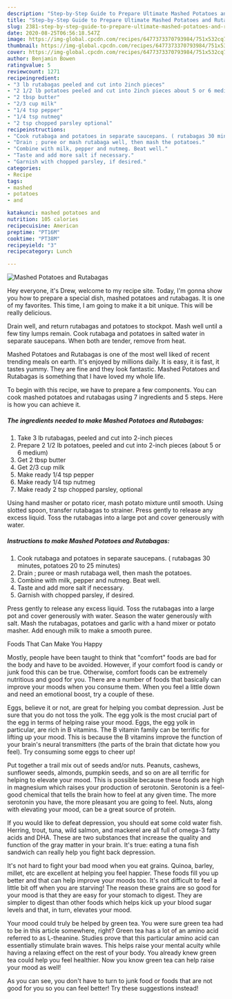 ```yaml
---
description: "Step-by-Step Guide to Prepare Ultimate Mashed Potatoes and Rutabagas"
title: "Step-by-Step Guide to Prepare Ultimate Mashed Potatoes and Rutabagas"
slug: 2381-step-by-step-guide-to-prepare-ultimate-mashed-potatoes-and-rutabagas
date: 2020-08-25T06:56:18.547Z
image: https://img-global.cpcdn.com/recipes/6477373370793984/751x532cq70/mashed-potatoes-and-rutabagas-recipe-main-photo.jpg
thumbnail: https://img-global.cpcdn.com/recipes/6477373370793984/751x532cq70/mashed-potatoes-and-rutabagas-recipe-main-photo.jpg
cover: https://img-global.cpcdn.com/recipes/6477373370793984/751x532cq70/mashed-potatoes-and-rutabagas-recipe-main-photo.jpg
author: Benjamin Bowen
ratingvalue: 5
reviewcount: 1271
recipeingredient:
- "3 lb rutabagas peeled and cut into 2inch pieces"
- "2 1/2 lb potatoes peeled and cut into 2inch pieces about 5 or 6 medium"
- "2 tbsp butter"
- "2/3 cup milk"
- "1/4 tsp pepper"
- "1/4 tsp nutmeg"
- "2 tsp chopped parsley optional"
recipeinstructions:
- "Cook rutabaga and potatoes in separate saucepans. ( rutabagas 30 minutes, potatoes 20 to 25 minutes)"
- "Drain ; puree or mash rutabaga well, then mash the potatoes."
- "Combine with milk, pepper and nutmeg. Beat well."
- "Taste and add more salt if necessary."
- "Garnish with chopped parsley, if desired."
categories:
- Recipe
tags:
- mashed
- potatoes
- and

katakunci: mashed potatoes and 
nutrition: 105 calories
recipecuisine: American
preptime: "PT16M"
cooktime: "PT38M"
recipeyield: "3"
recipecategory: Lunch

---
```



![Mashed Potatoes and Rutabagas](https://img-global.cpcdn.com/recipes/6477373370793984/751x532cq70/mashed-potatoes-and-rutabagas-recipe-main-photo.jpg)

Hey everyone, it's Drew, welcome to my recipe site. Today, I'm gonna show you how to prepare a special dish, mashed potatoes and rutabagas. It is one of my favorites. This time, I am going to make it a bit unique. This will be really delicious.

Drain well, and return rutabagas and potatoes to stockpot. Mash well until a few tiny lumps remain. Cook rutabaga and potatoes in salted water in separate saucepans. When both are tender, remove from heat.

Mashed Potatoes and Rutabagas is one of the most well liked of recent trending meals on earth. It's enjoyed by millions daily. It is easy, it is fast, it tastes yummy. They are fine and they look fantastic. Mashed Potatoes and Rutabagas is something that I have loved my whole life.


To begin with this recipe, we have to prepare a few components. You can cook mashed potatoes and rutabagas using 7 ingredients and 5 steps. Here is how you can achieve it.

<!--inarticleads1-->

##### The ingredients needed to make Mashed Potatoes and Rutabagas:

1. Take 3 lb rutabagas, peeled and cut into 2-inch pieces
1. Prepare 2 1/2 lb potatoes, peeled and cut into 2-inch pieces (about 5 or 6 medium)
1. Get 2 tbsp butter
1. Get 2/3 cup milk
1. Make ready 1/4 tsp pepper
1. Make ready 1/4 tsp nutmeg
1. Make ready 2 tsp chopped parsley, optional


Using hand masher or potato ricer, mash potato mixture until smooth. Using slotted spoon, transfer rutabagas to strainer. Press gently to release any excess liquid. Toss the rutabagas into a large pot and cover generously with water. 

<!--inarticleads2-->

##### Instructions to make Mashed Potatoes and Rutabagas:

1. Cook rutabaga and potatoes in separate saucepans. ( rutabagas 30 minutes, potatoes 20 to 25 minutes)
1. Drain ; puree or mash rutabaga well, then mash the potatoes.
1. Combine with milk, pepper and nutmeg. Beat well.
1. Taste and add more salt if necessary.
1. Garnish with chopped parsley, if desired.


Press gently to release any excess liquid. Toss the rutabagas into a large pot and cover generously with water. Season the water generously with salt. Mash the rutabagas, potatoes and garlic with a hand mixer or potato masher. Add enough milk to make a smooth puree. 

Foods That Can Make You Happy


Mostly, people have been taught to think that "comfort" foods are bad for the body and have to be avoided. However, if your comfort food is candy or junk food this can be true. Otherwise, comfort foods can be extremely nutritious and good for you. There are a number of foods that basically can improve your moods when you consume them. When you feel a little down and need an emotional boost, try a couple of these.

Eggs, believe it or not, are great for helping you combat depression. Just be sure that you do not toss the yolk. The egg yolk is the most crucial part of the egg in terms of helping raise your mood. Eggs, the egg yolk in particular, are rich in B vitamins. The B vitamin family can be terrific for lifting up your mood. This is because the B vitamins improve the function of your brain's neural transmitters (the parts of the brain that dictate how you feel). Try consuming some eggs to cheer up!

Put together a trail mix out of seeds and/or nuts. Peanuts, cashews, sunflower seeds, almonds, pumpkin seeds, and so on are all terrific for helping to elevate your mood. This is possible because these foods are high in magnesium which raises your production of serotonin. Serotonin is a feel-good chemical that tells the brain how to feel at any given time. The more serotonin you have, the more pleasant you are going to feel. Nuts, along with elevating your mood, can be a great source of protein.

If you would like to defeat depression, you should eat some cold water fish. Herring, trout, tuna, wild salmon, and mackerel are all full of omega-3 fatty acids and DHA. These are two substances that increase the quality and function of the gray matter in your brain. It's true: eating a tuna fish sandwich can really help you fight back depression. 

It's not hard to fight your bad mood when you eat grains. Quinoa, barley, millet, etc are excellent at helping you feel happier. These foods fill you up better and that can help improve your moods too. It's not difficult to feel a little bit off when you are starving! The reason these grains are so good for your mood is that they are easy for your stomach to digest. They are simpler to digest than other foods which helps kick up your blood sugar levels and that, in turn, elevates your mood.

Your mood could truly be helped by green tea. You were sure green tea had to be in this article somewhere, right? Green tea has a lot of an amino acid referred to as L-theanine. Studies prove that this particular amino acid can essentially stimulate brain waves. This helps raise your mental acuity while having a relaxing effect on the rest of your body. You already knew green tea could help you feel healthier. Now you know green tea can help raise your mood as well!

As you can see, you don't have to turn to junk food or foods that are not good for you so you can feel better! Try  these suggestions  instead!


